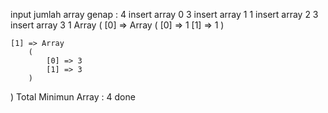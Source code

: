 input jumlah array genap : 4
insert array 0 3
insert array 1 1
insert array 2 3
insert array 3 1
Array
(
    [0] => Array
        (
            [0] => 1
            [1] => 1
        )

    [1] => Array
        (
            [0] => 3
            [1] => 3
        )

)
Total Minimun Array : 4
done

